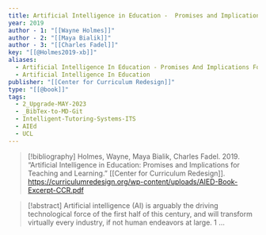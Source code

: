 ```yaml
---
title: Artificial Intelligence in Education -  Promises and Implications for Teaching and Learning
year: 2019
author - 1: "[[Wayne Holmes]]"
author - 2: "[[Maya Bialik]]"
author - 3: "[[Charles Fadel]]"
key: "[[@Holmes2019-xb]]"
aliases:
  - Artificial Intelligence In Education - Promises And Implications For Teaching And Learning
  - Artificial Intelligence In Education
publisher: "[[Center for Curriculum Redesign]]"
type: "[[@book]]"
tags:
  - 2_Upgrade-MAY-2023
  - _BibTex-to-MD-Git
  - Intelligent-Tutoring-Systems-ITS
  - AIEd
  - UCL
---
```


> [!bibliography]
> Holmes, Wayne, Maya Bialik, Charles Fadel. 2019. “Artificial Intelligence in Education: Promises and Implications for Teaching and Learning.” [[Center for Curriculum Redesign]]. https://curriculumredesign.org/wp-content/uploads/AIED-Book-Excerpt-CCR.pdf

> [!abstract]
> Artificial intelligence (AI) is arguably the driving technological force of the first half of this century, and will transform virtually every industry, if not human endeavors at large. 1 …